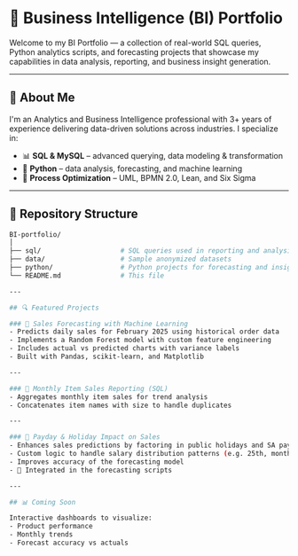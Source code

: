 # 🧠 Business Intelligence (BI) Portfolio

Welcome to my BI Portfolio — a collection of real-world SQL queries, Python analytics scripts, and forecasting projects that showcase my capabilities in data analysis, reporting, and business insight generation.

---

## 🚀 About Me

I'm an Analytics and Business Intelligence professional with 3+ years of experience delivering data-driven solutions across industries. I specialize in:

- 📊 **SQL & MySQL** – advanced querying, data modeling & transformation  
- 🐍 **Python** – data analysis, forecasting, and machine learning  
- 🧠 **Process Optimization** – UML, BPMN 2.0, Lean, and Six Sigma  

---

## 📂 Repository Structure

```bash
BI-portfolio/
│
├── sql/                    # SQL queries used in reporting and analysis
├── data/                   # Sample anonymized datasets
├── python/                 # Python projects for forecasting and insights
└── README.md               # This file

---

## 🔍 Featured Projects

### 📅 Sales Forecasting with Machine Learning  
- Predicts daily sales for February 2025 using historical order data  
- Implements a Random Forest model with custom feature engineering  
- Includes actual vs predicted charts with variance labels  
- Built with Pandas, scikit-learn, and Matplotlib  

---

### 🛒 Monthly Item Sales Reporting (SQL)
- Aggregates monthly item sales for trend analysis  
- Concatenates item names with size to handle duplicates  

---

### 📌 Payday & Holiday Impact on Sales  
- Enhances sales predictions by factoring in public holidays and SA pay cycles  
- Custom logic to handle salary distribution patterns (e.g. 25th, month-end, last Friday)  
- Improves accuracy of the forecasting model  
- 📁 Integrated in the forecasting scripts

---

## 📊 Coming Soon

Interactive dashboards to visualize:
- Product performance  
- Monthly trends  
- Forecast accuracy vs actuals  